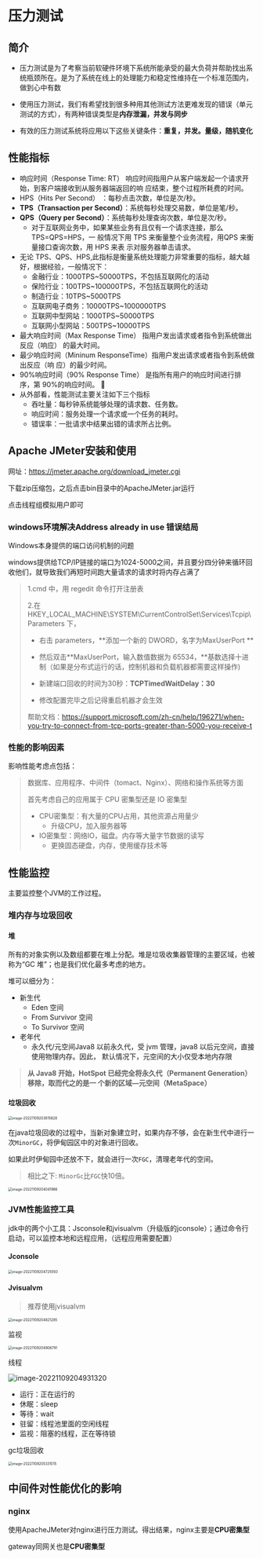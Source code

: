 # 压力测试

## 简介

- 压力测试是为了考察当前软硬件环境下系统所能承受的最大负荷并帮助找出系统瓶颈所在。是为了系统在线上的处理能力和稳定性维持在一个标准范围内，做到心中有数

- 使用压力测试，我们有希望找到很多种用其他测试方法更难发现的错误（单元测试的方式），有两种错误类型是**内存泄漏，并发与同步**

- 有效的压力测试系统将应用以下这些关键条件：**重复，并发。量级，随机变化**

## 性能指标

- 响应时间（Response Time: RT） 响应时间指用户从客户端发起一个请求开始，到客户端接收到从服务器端返回的响 应结束，整个过程所耗费的时间。
- HPS（Hits Per Second） ：每秒点击次数，单位是次/秒。 
- **TPS（Transaction per Second）**：系统每秒处理交易数，单位是笔/秒。
- **QPS（Query per Second）**：系统每秒处理查询次数，单位是次/秒。 
  - 对于互联网业务中，如果某些业务有且仅有一个请求连接，那么 TPS=QPS=HPS，一 般情况下用 TPS 来衡量整个业务流程，用QPS 来衡量接口查询次数，用 HPS 来表 示对服务器单击请求。
- 无论 TPS、QPS、HPS,此指标是衡量系统处理能力非常重要的指标，越大越好，根据经验，一般情况下：
  -  金融行业：1000TPS~50000TPS，不包括互联网化的活动
  - 保险行业：100TPS~100000TPS，不包括互联网化的活动 
  - 制造行业：10TPS~5000TPS 
  - 互联网电子商务：10000TPS~1000000TPS 
  - 互联网中型网站：1000TPS~50000TPS 
  - 互联网小型网站：500TPS~10000TPS
- 最大响应时间（Max Response Time） 指用户发出请求或者指令到系统做出反应（响应） 的最大时间。
- 最少响应时间（Mininum ResponseTime）指用户发出请求或者指令到系统做出反应（响 应）的最少时间。
- 90%响应时间（90% Response Time） 是指所有用户的响应时间进行排序，第 90%的响应时间。 
- 从外部看，性能测试主要关注如下三个指标 
  - 吞吐量：每秒钟系统能够处理的请求数、任务数。 
  - 响应时间：服务处理一个请求或一个任务的耗时。
  - 错误率：一批请求中结果出错的请求所占比例。

## Apache JMeter安装和使用

网址：https://jmeter.apache.org/download_jmeter.cgi

下载zip压缩包，之后点击bin目录中的ApacheJMeter.jar运行

点击线程组模拟用户即可

### windows环境解决Address already in use 错误结局

Windows本身提供的端口访问机制的问题

windows提供给TCP/IP链接的端口为1024-5000之间，并且要分四分钟来循环回收他们，就导致我们再短时间跑大量请求的请求时将内存占满了

> 1.cmd 中，用 regedit 命令打开注册表 
>
> 2.在 HKEY_LOCAL_MACHINE\SYSTEM\CurrentControlSet\Services\Tcpip\Parameters 下，
>
> - 右击 parameters，**添加一个新的 DWORD，名字为MaxUserPort **
>
> - 然后双击**MaxUserPort，输入数值数据为 65534，**基数选择十进制（如果是分布式运行的话，控制机器和负载机器都需要这样操作) 
> - 新建端口回收的时间为30秒：**TCPTimedWaitDelay：30**
> - 修改配置完毕之后记得重启机器才会生效
>
> 帮助文档：https://support.microsoft.com/zh-cn/help/196271/when-you-try-to-connect-from-tcp-ports-greater-than-5000-you-receive-t

### 性能的影响因素

影响性能考虑点包括： 

> 数据库、应用程序、中间件（tomact、Nginx）、网络和操作系统等方面
>
> 首先考虑自己的应用属于 CPU 密集型还是 IO 密集型
>
> - CPU密集型：有大量的CPU占用，其他资源占用量少
>   - 升级CPU，加入服务器等
> - IO密集型：网络IO，磁盘。内存等大量字节数据的读写
>   - 更换固态硬盘，内存，使用缓存技术等

## 性能监控

主要监控整个JVM的工作过程。

### 堆内存与垃圾回收

#### 堆

所有的对象实例以及数组都要在堆上分配。堆是垃圾收集器管理的主要区域，也被称为“GC 堆”；也是我们优化最多考虑的地方。

堆可以细分为： 

- 新生代 
  - Eden 空间 
  - From Survivor 空间
  - To Survivor 空间
- 老年代 
  - 永久代/元空间Java8 以前永久代，受 jvm 管理，java8 以后元空间，直接使用物理内存。因此，
    默认情况下，元空间的大小仅受本地内存限

> **从 Java8 开始，HotSpot 已经完全将永久代（Permanent Generation）移除，取而代之的是一 个新的区域—元空间（MetaSpace）**

#### 垃圾回收

<img src="D:\information\Typora笔记\Java\压测\压力测试.assets\image-20221109203815628.png" alt="image-20221109203815628" style="zoom:50%;" />

在java垃圾回收的过程中，当新对象建立时，如果内存不够，会在新生代中进行一次`MinorGC`，将伊甸园区中的对象进行回收。

如果此时伊甸园中还放不下，就会进行一次`FGC`，清理老年代的空间。

> 相比之下: `MinorGc`比`FGC`快10倍。

<img src="D:\information\Typora笔记\Java\压测\压力测试.assets\image-20221109204041966.png" alt="image-20221109204041966" style="zoom:50%;" />

### JVM性能监控工具

jdk中的两个小工具：Jsconsole和jvisualvm（升级版的jconsole）；通过命令行启动，可以监控本地和远程应用，（远程应用需要配置）

#### Jconsole

<img src="D:\information\Typora笔记\Java\压测\压力测试.assets\image-20221109204725550.png" alt="image-20221109204725550" style="zoom:50%;" />

#### Jvisualvm

> 推荐使用jvisualvm

<img src="D:\information\Typora笔记\Java\压测\压力测试.assets\image-20221109204821285.png" alt="image-20221109204821285" style="zoom:50%;" />

监视

<img src="D:\information\Typora笔记\Java\压测\压力测试.assets\image-20221109204906791.png" alt="image-20221109204906791" style="zoom:50%;" />

线程

![image-20221109204931320](D:\information\Typora笔记\Java\压测\压力测试.assets\image-20221109204931320.png)

- 运行：正在运行的 
- 休眠：sleep 
- 等待：wait 
- 驻留：线程池里面的空闲线程
- 监视：阻塞的线程，正在等待锁

gc垃圾回收

<img src="D:\information\Typora笔记\Java\压测\压力测试.assets\image-20221109205331015.png" alt="image-20221109205331015" style="zoom:50%;" />

## 中间件对性能优化的影响

### nginx

使用ApacheJMeter对nginx进行压力测试。得出结果，nginx主要是**CPU密集型**

gateway同网关也是**CPU密集型**